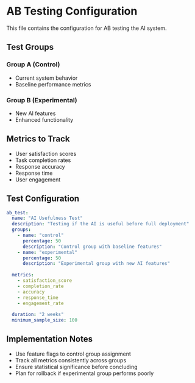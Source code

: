 # AB Testing Configuration

This file contains the configuration for AB testing the AI system.

## Test Groups

### Group A (Control)
- Current system behavior
- Baseline performance metrics

### Group B (Experimental)  
- New AI features
- Enhanced functionality

## Metrics to Track

- User satisfaction scores
- Task completion rates
- Response accuracy
- Response time
- User engagement

## Test Configuration

```yaml
ab_test:
  name: "AI Usefulness Test"
  description: "Testing if the AI is useful before full deployment"
  groups:
    - name: "control"
      percentage: 50
      description: "Control group with baseline features"
    - name: "experimental"
      percentage: 50
      description: "Experimental group with new AI features"
  
  metrics:
    - satisfaction_score
    - completion_rate
    - accuracy
    - response_time
    - engagement_rate
    
  duration: "2 weeks"
  minimum_sample_size: 100
```

## Implementation Notes

- Use feature flags to control group assignment
- Track all metrics consistently across groups
- Ensure statistical significance before concluding
- Plan for rollback if experimental group performs poorly